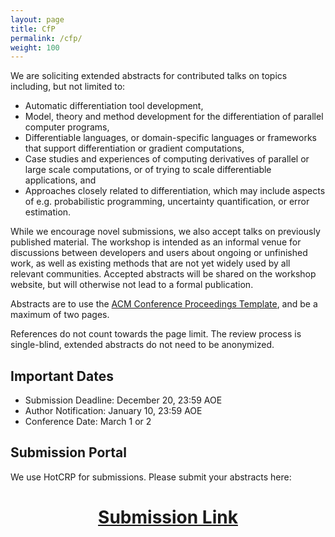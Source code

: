 ```yaml
---
layout: page
title: CfP
permalink: /cfp/
weight: 100
---
```


We are soliciting extended abstracts for contributed talks on topics including, but not limited to:

* Automatic differentiation tool development,
* Model, theory and method development for the differentiation of parallel computer programs,
* Differentiable languages, or domain-specific languages or frameworks that support differentiation or gradient computations,
* Case studies and experiences of computing derivatives of parallel or large scale computations, or of trying to scale differentiable applications, and
* Approaches closely related to differentiation, which may include aspects of e.g. probabilistic programming, uncertainty quantification, or error estimation.

While we encourage novel submissions, we also accept talks on previously published material. The workshop is intended as an informal venue for discussions between developers and users about ongoing or unfinished work, as well as existing methods that are not yet widely used by all relevant communities. Accepted abstracts will be shared on the workshop website, but will otherwise not lead to a formal publication.

Abstracts are to use the [ACM Conference Proceedings Template](https://www.overleaf.com/latex/templates/acm-conference-proceedings-primary-article-template/wbvnghjbzwpc), and be a maximum of two pages.

References do not count towards the page limit. The review process is single-blind, extended abstracts do not need to be anonymized.

## Important Dates

* Submission Deadline: December 20, 23:59 AOE
* Author Notification: January 10, 23:59 AOE
* Conference Date: March 1 or 2

## Submission Portal

We use HotCRP for submissions. Please submit your abstracts here:

<h1 align='center'>
  <a href="https://diffprog-ppopp25.hotcrp.com/">Submission Link</a>
</h1>
